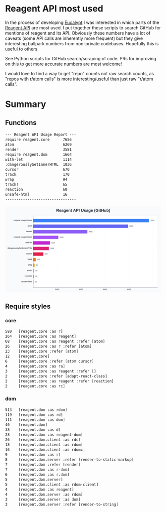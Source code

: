 # Reagent API most used

In the process of developing [Eucalypt](https://github.com/chr15m/Eucalypt) I was interested in which parts of the [Reagent API](https://reagent-project.github.io/) are most used.
I put together these scripts to search GitHub for mentions of reagent and its API.
Obviously these numbers have a lot of caveats (some API calls are inherently more frequent) but they give interesting ballpark numbers from non-private codebases.
Hopefully this is useful to others.

See Python scripts for GitHub search/scraping of code. PRs for improving on this to get more accurate numbers are most welcome!

I would love to find a way to get "repo" counts not raw search counts, as "repos with r/atom calls" is more interesting/useful than just raw "r/atom calls".

# Summary

## Functions

```
--- Reagent API Usage Report ---
require reagent.core      7656
atom                      6269
render                    3581
require reagent.dom       1664
with-let                  1114
:dangerouslySetInnerHTML  1036
cursor                    670
track                     170
wrap                      94
track!                    65
reaction                  60
unsafe-html               16
--------------------------------
```

![API usage graph](api-usage-graph.svg)

## Require styles

### core

```
580   [reagent.core :as r]
264   [reagent.core :as reagent]
68    [reagent.core :as reagent :refer [atom]
26    [reagent.core :as r :refer [atom]
23    [reagent.core :refer [atom]
12    [reagent.core]
6     [reagent.core :refer [atom cursor]
4     [reagent.core :as ra]
3     [reagent.core :as reagent :refer []
2     [reagent.core :refer [adapt-react-class]
2     [reagent.core :as reagent :refer [reaction]
2     [reagent.core :as rc]
```

### dom

```
513   [reagent.dom :as rdom]
119   [reagent.dom :as rd]
111   [reagent.dom :as dom]
40    [reagent.dom]
38    [reagent.dom :as d]
28    [reagent.dom :as reagent-dom]
26    [reagent.dom.client :as rdc]
18    [reagent.dom.client :as rdom]
16    [reagent.dom.client :as rdomc]
9     [reagent.dom :as r]
8     [reagent.dom.server :refer [render-to-static-markup]
7     [reagent.dom :refer [render]
7     [reagent.dom :as r-dom]
6     [reagent.dom :as r.dom]
5     [reagent.dom.server]
5     [reagent.dom.client :as rdom-client]
4     [reagent.dom :as reagent]
4     [reagent.dom.server :as rdom]
3     [reagent.dom.server :as dom]
3     [reagent.dom.server :refer [render-to-string]
```

